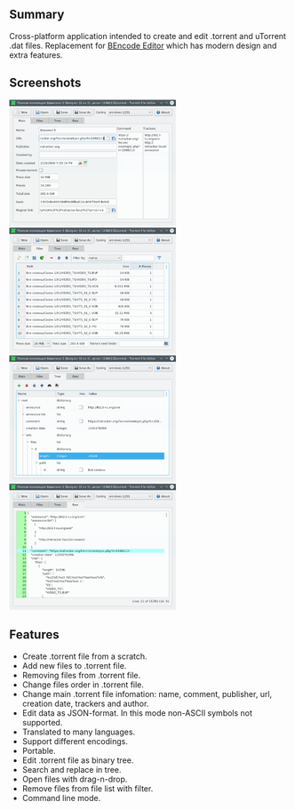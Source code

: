## Summary

Cross-platform application intended to create and edit .torrent and uTorrent .dat files. Replacement for [BEncode Editor](https://sites.google.com/site/ultimasites/bencode-editor) which has modern design and extra features.

## Screenshots

<a href="main.png"><img style="width:300px" src="main.png" alt="Main"/></a>
<a href="files.png"><img style="width:300px" src="files.png" alt="Files"/></a>
<a href="tree.png"><img style="width:300px" src="tree.png" alt="Tree"/></a>
<a href="raw.png"><img style="width:300px" src="raw.png" alt="Raw"/></a>

## Features

- Create .torrent file from a scratch.  
- Add new files to .torrent file.  
- Removing files from .torrent file.  
- Change files order in .torrent file.  
- Change main .torrent file infomation: name, comment, publisher, url, creation date, trackers and author.  
- Edit data as JSON-format. In this mode non-ASCII symbols not supported.  
- Translated to many languages.  
- Support different encodings.
- Portable.  
- Edit .torrent file as binary tree.  
- Search and replace in tree.  
- Open files with drag-n-drop.  
- Remove files from file list with filter.  
- Command line mode.
